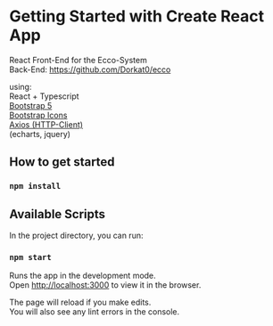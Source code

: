 # Getting Started with Create React App

React Front-End for the Ecco-System  
Back-End: https://github.com/Dorkat0/ecco  

using:  
React + Typescript  
[Bootstrap 5](https://www.npmjs.com/package/react-bootstrap)  
[Bootstrap Icons](https://icons.getbootstrap.com/)  
[Axios (HTTP-Client)](https://www.npmjs.com/package/react-axios)  
(echarts, jquery)  


## How to get started

### `npm install`

## Available Scripts

In the project directory, you can run:

### `npm start`

Runs the app in the development mode.\
Open [http://localhost:3000](http://localhost:3000) to view it in the browser.

The page will reload if you make edits.\
You will also see any lint errors in the console.